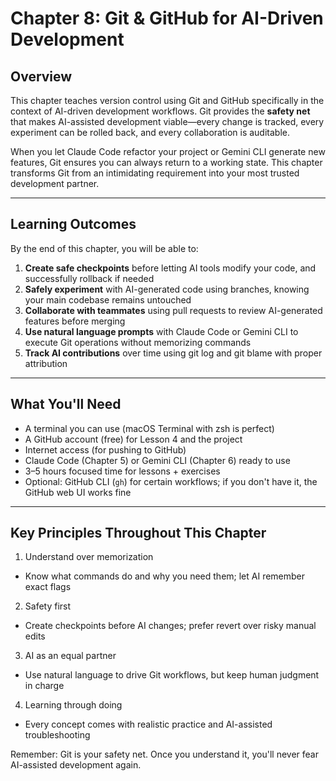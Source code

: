 # Chapter 8: Git & GitHub for AI-Driven Development

## Overview

This chapter teaches version control using Git and GitHub specifically in the context of AI-driven development workflows. Git provides the **safety net** that makes AI-assisted development viable—every change is tracked, every experiment can be rolled back, and every collaboration is auditable.

When you let Claude Code refactor your project or Gemini CLI generate new features, Git ensures you can always return to a working state. This chapter transforms Git from an intimidating requirement into your most trusted development partner.

---

## Learning Outcomes

By the end of this chapter, you will be able to:

1. **Create safe checkpoints** before letting AI tools modify your code, and successfully rollback if needed
2. **Safely experiment** with AI-generated code using branches, knowing your main codebase remains untouched
3. **Collaborate with teammates** using pull requests to review AI-generated features before merging
4. **Use natural language prompts** with Claude Code or Gemini CLI to execute Git operations without memorizing commands
5. **Track AI contributions** over time using git log and git blame with proper attribution

---

## What You'll Need

- A terminal you can use (macOS Terminal with zsh is perfect)
- A GitHub account (free) for Lesson 4 and the project
- Internet access (for pushing to GitHub)
- Claude Code (Chapter 5) or Gemini CLI (Chapter 6) ready to use
- 3–5 hours focused time for lessons + exercises
- Optional: GitHub CLI (`gh`) for certain workflows; if you don't have it, the GitHub web UI works fine

---

## Key Principles Throughout This Chapter

1. Understand over memorization

- Know what commands do and why you need them; let AI remember exact flags

2. Safety first

- Create checkpoints before AI changes; prefer revert over risky manual edits

3. AI as an equal partner

- Use natural language to drive Git workflows, but keep human judgment in charge

4. Learning through doing

- Every concept comes with realistic practice and AI-assisted troubleshooting

Remember: Git is your safety net. Once you understand it, you'll never fear AI-assisted development again.
